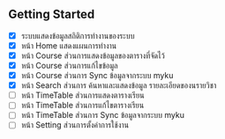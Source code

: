 ## Getting Started

- [x] ระบบแสดงข้อมูลสถิติการทำงานของระบบ
- [x] หน้า Home แสดงแผนการทำงาน
- [x] หน้า Course ส่วนการแสดงข้อมูลของตารางที่จัดไว้
- [x] หน้า Course ส่วนการแก้ไขข้อมูล
- [x] หน้า Course ส่วนการ Sync ข้อมูลจากระบบ myku
- [x] หน้า Search ส่วนการ ค้นหาและแสดงข้อมูล รายละเอียดของนรายวิชา
- [ ] หน้า TimeTable ส่วนการแสดงตารางเรียน
- [ ] หน้า TimeTable ส่วนการแก้ไขตารางเรียน
- [ ] หน้า TimeTable ส่วนการ Sync ข้อมูลจากระบบ myku
- [ ] หน้า Setting ส่วนการตั้งค่าการใช้งาน
